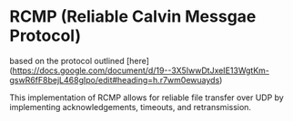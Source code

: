 # RCMP (Reliable Calvin Messgae Protocol)
based on the protocol outlined [here] (https://docs.google.com/document/d/19--3X5IwwDtJxeIE13WgtKm-gswR6fF8bejL468gIpo/edit#heading=h.r7wm0ewuayds)

This implementation of RCMP allows for reliable file transfer over UDP by implementing acknowledgements, timeouts, and retransmission.
